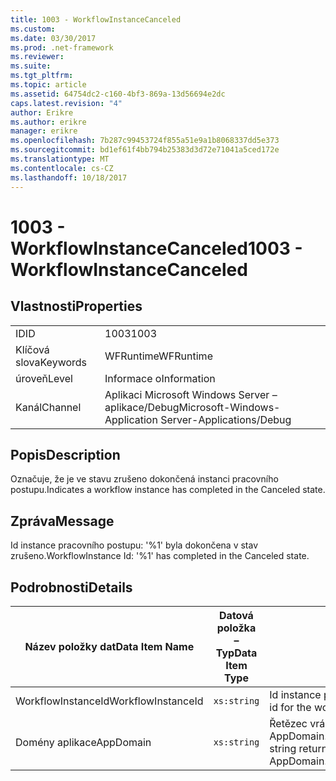 ```yaml
---
title: 1003 - WorkflowInstanceCanceled
ms.custom: 
ms.date: 03/30/2017
ms.prod: .net-framework
ms.reviewer: 
ms.suite: 
ms.tgt_pltfrm: 
ms.topic: article
ms.assetid: 64754dc2-c160-4bf3-869a-13d56694e2dc
caps.latest.revision: "4"
author: Erikre
ms.author: erikre
manager: erikre
ms.openlocfilehash: 7b287c99453724f855a51e9a1b8068337dd5e373
ms.sourcegitcommit: bd1ef61f4bb794b25383d3d72e71041a5ced172e
ms.translationtype: MT
ms.contentlocale: cs-CZ
ms.lasthandoff: 10/18/2017
---
```

# <a name="1003---workflowinstancecanceled"></a><span data-ttu-id="0eff1-102">1003 - WorkflowInstanceCanceled</span><span class="sxs-lookup"><span data-stu-id="0eff1-102">1003 - WorkflowInstanceCanceled</span></span>
## <a name="properties"></a><span data-ttu-id="0eff1-103">Vlastnosti</span><span class="sxs-lookup"><span data-stu-id="0eff1-103">Properties</span></span>  
  
|||  
|-|-|  
|<span data-ttu-id="0eff1-104">ID</span><span class="sxs-lookup"><span data-stu-id="0eff1-104">ID</span></span>|<span data-ttu-id="0eff1-105">1003</span><span class="sxs-lookup"><span data-stu-id="0eff1-105">1003</span></span>|  
|<span data-ttu-id="0eff1-106">Klíčová slova</span><span class="sxs-lookup"><span data-stu-id="0eff1-106">Keywords</span></span>|<span data-ttu-id="0eff1-107">WFRuntime</span><span class="sxs-lookup"><span data-stu-id="0eff1-107">WFRuntime</span></span>|  
|<span data-ttu-id="0eff1-108">úroveň</span><span class="sxs-lookup"><span data-stu-id="0eff1-108">Level</span></span>|<span data-ttu-id="0eff1-109">Informace o</span><span class="sxs-lookup"><span data-stu-id="0eff1-109">Information</span></span>|  
|<span data-ttu-id="0eff1-110">Kanál</span><span class="sxs-lookup"><span data-stu-id="0eff1-110">Channel</span></span>|<span data-ttu-id="0eff1-111">Aplikaci Microsoft Windows Server – aplikace/Debug</span><span class="sxs-lookup"><span data-stu-id="0eff1-111">Microsoft-Windows-Application Server-Applications/Debug</span></span>|  
  
## <a name="description"></a><span data-ttu-id="0eff1-112">Popis</span><span class="sxs-lookup"><span data-stu-id="0eff1-112">Description</span></span>  
 <span data-ttu-id="0eff1-113">Označuje, že je ve stavu zrušeno dokončená instanci pracovního postupu.</span><span class="sxs-lookup"><span data-stu-id="0eff1-113">Indicates a workflow instance has completed in the Canceled state.</span></span>  
  
## <a name="message"></a><span data-ttu-id="0eff1-114">Zpráva</span><span class="sxs-lookup"><span data-stu-id="0eff1-114">Message</span></span>  
 <span data-ttu-id="0eff1-115">Id instance pracovního postupu: '%1' byla dokončena v stav zrušeno.</span><span class="sxs-lookup"><span data-stu-id="0eff1-115">WorkflowInstance Id: '%1' has completed in the Canceled state.</span></span>  
  
## <a name="details"></a><span data-ttu-id="0eff1-116">Podrobnosti</span><span class="sxs-lookup"><span data-stu-id="0eff1-116">Details</span></span>  
  
|<span data-ttu-id="0eff1-117">Název položky dat</span><span class="sxs-lookup"><span data-stu-id="0eff1-117">Data Item Name</span></span>|<span data-ttu-id="0eff1-118">Datová položka – Typ</span><span class="sxs-lookup"><span data-stu-id="0eff1-118">Data Item Type</span></span>|<span data-ttu-id="0eff1-119">Popis</span><span class="sxs-lookup"><span data-stu-id="0eff1-119">Description</span></span>|  
|--------------------|--------------------|-----------------|  
|<span data-ttu-id="0eff1-120">WorkflowInstanceId</span><span class="sxs-lookup"><span data-stu-id="0eff1-120">WorkflowInstanceId</span></span>|`xs:string`|<span data-ttu-id="0eff1-121">Id instance pracovního postupu</span><span class="sxs-lookup"><span data-stu-id="0eff1-121">The instance id for the workflow</span></span>|  
|<span data-ttu-id="0eff1-122">Domény aplikace</span><span class="sxs-lookup"><span data-stu-id="0eff1-122">AppDomain</span></span>|`xs:string`|<span data-ttu-id="0eff1-123">Řetězec vrácený AppDomain.CurrentDomain.FriendlyName.</span><span class="sxs-lookup"><span data-stu-id="0eff1-123">The string returned by AppDomain.CurrentDomain.FriendlyName.</span></span>|
